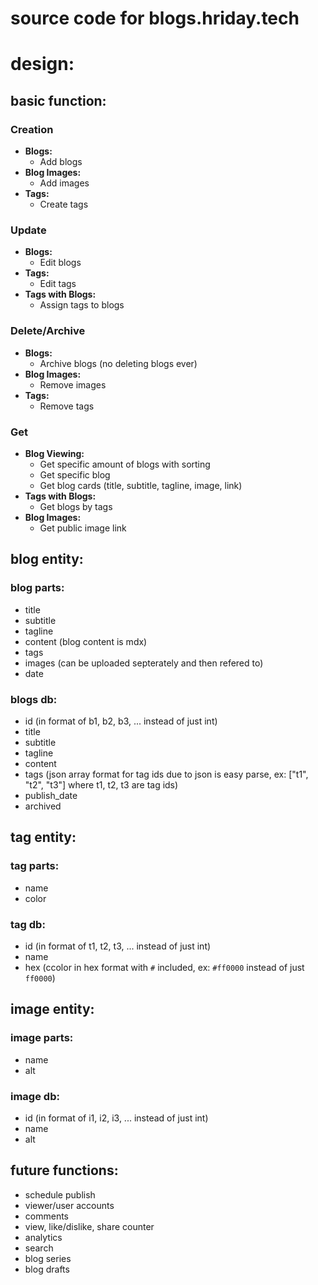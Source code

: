 # source code for blogs.hriday.tech

# design:

## basic function:

### **Creation**
- **Blogs:**
  - Add blogs
- **Blog Images:**
  - Add images
- **Tags:**
  - Create tags

### **Update**
- **Blogs:**
  - Edit blogs
- **Tags:**
  - Edit tags
- **Tags with Blogs:**
  - Assign tags to blogs

### **Delete/Archive**
- **Blogs:**
  - Archive blogs (no deleting blogs ever)
- **Blog Images:**
  - Remove images
- **Tags:**
  - Remove tags

### **Get**
- **Blog Viewing:**
  - Get specific amount of blogs with sorting
  - Get specific blog
  - Get blog cards (title, subtitle, tagline, image, link)
- **Tags with Blogs:**
  - Get blogs by tags
- **Blog Images:**
  - Get public image link

## blog entity:

### blog parts:
- title
- subtitle
- tagline
- content (blog content is mdx)
- tags
- images (can be uploaded septerately and then refered to)
- date

### blogs db:
- id (in format of b1, b2, b3, ... instead of just int)
- title
- subtitle
- tagline
- content
- tags (json array format for tag ids due to json is easy parse, ex: ["t1", "t2", "t3"] where t1, t2, t3 are tag ids)
- publish_date
- archived

## tag entity:

### tag parts:
- name
- color

### tag db:
- id (in format of t1, t2, t3, ... instead of just int)
- name
- hex (ccolor in hex format with `#` included, ex: `#ff0000` instead of just `ff0000`)

## image entity:

### image parts:
- name
- alt

### image db:
- id (in format of i1, i2, i3, ... instead of just int)
- name
- alt

## future functions:
- schedule publish
- viewer/user accounts
- comments
- view, like/dislike, share counter
- analytics
- search
- blog series
- blog drafts